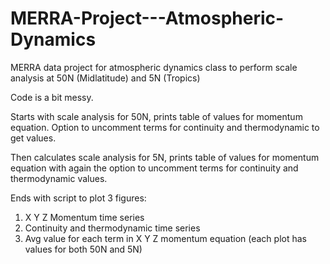 # MERRA-Project---Atmospheric-Dynamics
MERRA data project for atmospheric dynamics class to perform scale analysis at 50N (Midlatitude) and 5N (Tropics)

Code is a bit messy. 

Starts with scale analysis for 50N, prints table of values for momentum equation. Option to uncomment terms for continuity and thermodynamic to get values.

Then calculates scale analysis for 5N, prints table of values for momentum equation with again the option to uncomment terms for continuity and thermodynamic values.

Ends with script to plot 3 figures:
1) X Y Z Momentum time series
2) Continuity and thermodynamic time series
3) Avg value for each term in X Y Z momentum equation
(each plot has values for both 50N and 5N)


